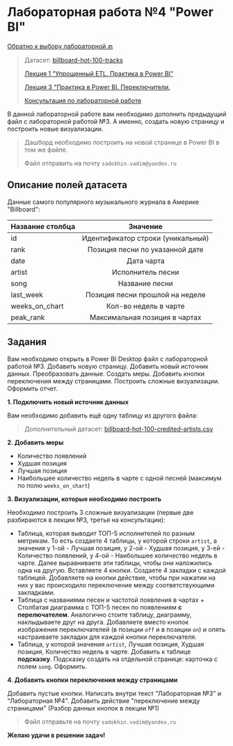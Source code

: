 # Лабораторная работа №4 "Power BI"

[Обратно к выбору лабораторной :back:](https://github.com/sadokhin/A1_Data_Visualization/blob/962705b6445b2bc117fa2d7bd38c10e4f1718aba/README.md)

> Датасет: [billboard-hot-100-tracks](https://docs.google.com/spreadsheets/d/1DafeKX1zkELUvJU2frbkUPtfnpsz9mG-8BbVG1U1f7M/edit?usp=sharing)
>
> [Лекция 1 "Упрощенный ETL. Практика в Power BI"](https://youtu.be/5Gj2EpivPoI)
>
> [Лекция 3 "Практика в Power BI. Переключители.](https://youtu.be/QDBk1IoP1dM)
> 
> [Консультация по лабораторной работе](https://youtu.be/1zErHdJbXv8)

В данной лабораторной работе вам необходимо дополнить предыдущий файл с лабораторной работой №3. А именно, создать новую страницу и построить новые визуализации.
> Дашборд необходимо построить на новой странице в Power BI в том же файле.
> 
> Файл отправить на почту `sadokhin.vadim@yandex.ru`

## Описание полей датасета

Данные самого популярного музыкального журнала в Америке "Billboard":

| Название столбца | Значение |
| -----------------|:--------:|
| id | Идентификатор строки (уникальный) |
| rank |	Позиция песни по указанной дате |
| date |	Дата чарта |
| artist |	Исполнитель песни |
| song |	Название песни |
| last_week |	Позиция песни прошлой на неделе |
| weeks_on_chart |	Кол-во недель в чарте |
| peak_rank |	Максимальная позиция в чартах |

## Задания

Вам необходимо открыть в Power BI Desktop файл с лабораторной работой №3. Добавить новую страницу. Добавить новый источник данных. Преобразовать данные. Создать меры. Добавить кнопки переключения между страницами. Построить сложные визуализации. Оформить отчет.

__1. Подключить новый источник данных__

Вам необходимо добавить ещё одну таблицу из другого файла:
> Дополнительный датасет: [billboard-hot-100-credited-artists.csv](https://drive.google.com/file/d/1_kxMzUBrH-wlJ7fOlN6APO9xU6woYkK8/view?usp=sharing)

__2. Добавить меры__

- Количество появлений
- Худшая позиция
- Лучшая позиция
- Наибольшее количество недель в чарте с одной песней (максимум по полю `weeks_on_shart`)

__3. Визуализации, которые необходимо построить__

Необходимо построить 3 сложные визуализации (первые две разбираются в лекции №3, третья на консультации):
- Таблица, которая выводит ТОП-5 исполнителей по разным метрикам. То есть создаете 4 таблицы, у которой строки `artist`, а значения у 1-ой - Лучшая позиция, у 2-ой - Худшая позиция, у 3-ей - Количество появлений, у 4-ой - Наибольшее количество недель в чарте. Далее выравниваете эти таблицы, чтобы они наложились одна на другую. Вставляете 4 кнопки. Создаете 4 закладки с каждой таблицей. Добавляете на кнопки действие, чтобы при нажатии на них у вас происходило переключение между соответствующими закладками.
- Таблица с названиями песен и частотой появления в чартах + Столбатая диаграмма с ТОП-5 песен по появлениям __с перелючателем__. Аналогично стоите таблицу, диаграмму, наклыдываете друг на друга. Добавляете вместо кнопок изображения переключателей (в позиции `off` и в позиции `on`) и опять настраиваете закладки для каждой кнопки переключателя.
- Таблица, у которой значения `artist`, Лучшая позиция, Худшая позиция, Количество недель в чарте. Добавить к таблице __подсказку__. Подсказку создать на отдельной странице: карточка с полем `song`. Оформить.

__4. Добавить кнопки переключения между страницами__

Добавить пустые кнопки. Написать внутри текст "Лабораторная №3" и "Лабораторная №4". Добавить действие "переключение между страницами" (Разбор данных кнопок в лекции №1)

> Файл отправьте на почту `sadokhin.vadim@yandex.ru`

__Желаю удачи в решении задач!__
